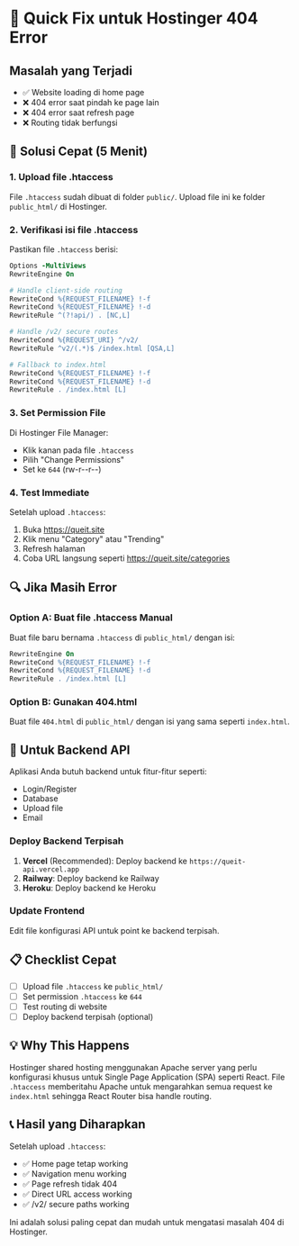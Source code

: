 # 🚨 Quick Fix untuk Hostinger 404 Error

## Masalah yang Terjadi
- ✅ Website loading di home page
- ❌ 404 error saat pindah ke page lain
- ❌ 404 error saat refresh page
- ❌ Routing tidak berfungsi

## 🔧 Solusi Cepat (5 Menit)

### 1. Upload file .htaccess
File `.htaccess` sudah dibuat di folder `public/`. Upload file ini ke folder `public_html/` di Hostinger.

### 2. Verifikasi isi file .htaccess
Pastikan file `.htaccess` berisi:
```apache
Options -MultiViews
RewriteEngine On

# Handle client-side routing
RewriteCond %{REQUEST_FILENAME} !-f
RewriteCond %{REQUEST_FILENAME} !-d
RewriteRule ^(?!api/) . [NC,L]

# Handle /v2/ secure routes
RewriteCond %{REQUEST_URI} ^/v2/
RewriteRule ^v2/(.*)$ /index.html [QSA,L]

# Fallback to index.html
RewriteCond %{REQUEST_FILENAME} !-f
RewriteCond %{REQUEST_FILENAME} !-d
RewriteRule . /index.html [L]
```

### 3. Set Permission File
Di Hostinger File Manager:
- Klik kanan pada file `.htaccess`
- Pilih "Change Permissions"
- Set ke `644` (rw-r--r--)

### 4. Test Immediate
Setelah upload `.htaccess`:
1. Buka https://queit.site
2. Klik menu "Category" atau "Trending"
3. Refresh halaman
4. Coba URL langsung seperti https://queit.site/categories

## 🔍 Jika Masih Error

### Option A: Buat file .htaccess Manual
Buat file baru bernama `.htaccess` di `public_html/` dengan isi:
```apache
RewriteEngine On
RewriteCond %{REQUEST_FILENAME} !-f
RewriteCond %{REQUEST_FILENAME} !-d
RewriteRule . /index.html [L]
```

### Option B: Gunakan 404.html
Buat file `404.html` di `public_html/` dengan isi yang sama seperti `index.html`.

## 🚀 Untuk Backend API

Aplikasi Anda butuh backend untuk fitur-fitur seperti:
- Login/Register
- Database
- Upload file
- Email

### Deploy Backend Terpisah
1. **Vercel** (Recommended): Deploy backend ke `https://queit-api.vercel.app`
2. **Railway**: Deploy backend ke Railway
3. **Heroku**: Deploy backend ke Heroku

### Update Frontend
Edit file konfigurasi API untuk point ke backend terpisah.

## 📋 Checklist Cepat
- [ ] Upload file `.htaccess` ke `public_html/`
- [ ] Set permission `.htaccess` ke `644`
- [ ] Test routing di website
- [ ] Deploy backend terpisah (optional)

## 💡 Why This Happens
Hostinger shared hosting menggunakan Apache server yang perlu konfigurasi khusus untuk Single Page Application (SPA) seperti React. File `.htaccess` memberitahu Apache untuk mengarahkan semua request ke `index.html` sehingga React Router bisa handle routing.

## 📞 Hasil yang Diharapkan
Setelah upload `.htaccess`:
- ✅ Home page tetap working
- ✅ Navigation menu working
- ✅ Page refresh tidak 404
- ✅ Direct URL access working
- ✅ /v2/ secure paths working

Ini adalah solusi paling cepat dan mudah untuk mengatasi masalah 404 di Hostinger.
